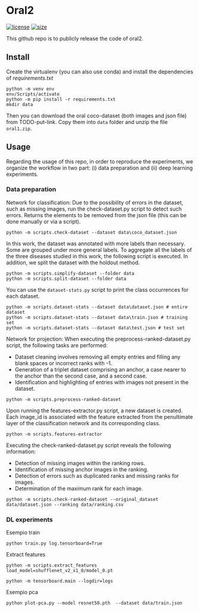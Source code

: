 # **Oral2**
[![license](https://img.shields.io/github/license/MarcoParola/oral2?style=plastic)]()
[![size](https://img.shields.io/github/languages/code-size/MarcoParola/oral2?style=plastic)]()

This github repo is to publicly release the code of oral2.

## Install

Create the virtualenv (you can also use conda) and install the dependencies of *requirements.txt*

```
python -m venv env
env/Scripts/activate
python -m pip install -r requirements.txt
mkdir data
```
Then you can download the oral coco-dataset (both images and json file) from TODO-put-link. Copy them into `data` folder and unzip the file `oral1.zip`.

## Usage
Regarding the usage of this repo, in order to reproduce the experiments, we organize the workflow in two part: (i) data preparation and (ii) deep learning experiments.

### Data preparation
Network for classification:
Due to the possibility of errors in the dataset, such as missing images, run the check-dataset.py script to detect such errors. Returns the elements to be removed from the json file (this can be done manually or via a script).
```
python -m scripts.check-dataset --dataset data\coco_dataset.json
```
In this work, the dataset was annotated with more labels than necessary. Some are grouped under more general labels. To aggregate all the labels of the three diseases studied in this work, the following script is executed. In addition, we split the dataset with the holdout method.
```
python -m scripts.simplify-dataset --folder data
python -m scripts.split-dataset --folder data
```

You can use the `dataset-stats.py`   script to print the class occurrences for each dataset.
```
python -m scripts.dataset-stats --dataset data\dataset.json # entire dataset
python -m scripts.dataset-stats --dataset data\train.json # training set
python -m scripts.dataset-stats --dataset data\test.json # test set
```

Network for projection:
When executing the preprocess-ranked-dataset.py script, the following tasks are performed:
- Dataset cleaning involves removing all empty entries and filling any blank spaces or incorrect ranks with -1.
- Generation of a triplet dataset comprising an anchor, a case nearer to the anchor than the second case, and a second case.
- Identification and highlighting of entries with images not present in the dataset.
```
python -m scripts.preprocess-ranked-dataset
```

Upon running the features-extractor.py script, a new dataset is created. Each image_id is associated with the feature extracted from the penultimate layer of the classification network and its corresponding class.
```
python -m scripts.features-extractor
```

Executing the check-ranked-dataset.py script reveals the following information:
- Detection of missing images within the ranking rows.
- Identification of missing anchor images in the ranking.
- Detection of errors such as duplicated ranks and missing ranks for images.
- Determination of the maximum rank for each image.
```
python -m scripts.check-ranked-dataset --original_dataset data/dataset.json --ranking data/ranking.csv 
```

### DL experiments

Esempio train

```
python train.py log.tensorboard=True
```

Extract features
```
python -m scripts.extract_features load_model=shufflenet_v2_x1_0/model_0.pt
```

```
python -m tensorboard.main --logdir=logs
```

Esempio pca

```
python plot-pca.py --model resnet50.pth  --dataset data/train.json
```


